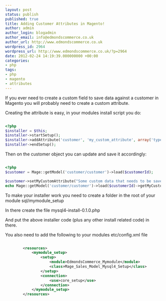 ```yaml
---
layout: post
status: publish
published: true
title: Adding Customer Attributes in Magento!
author: admin
author_login: blogadmin
author_email: info@edmondscommerce.co.uk
author_url: http://www.edmondscommerce.co.uk
wordpress_id: 2964
wordpress_url: http://www.edmondscommerce.co.uk/?p=2964
date: 2012-02-24 14:19:39.000000000 +00:00
categories:
- php
tags:
- php
- magento
- attributes
---
```

If you ever need to create a custom field to save data against a customer in Magento you will probably need to create a custom attribute.

Creating the attribute is easy, in your modules install script you do:
```php

<?php
$installer = $this;
$installer->startSetup();
$installer->addAttribute('customer', 'my_custom_attribute', array('type'=>'text'));
$installer->endSetup();

```

Then on the customer object you can update and save it accordingly:
```php

<?php
$customer = Mage::getModel('customer/customer')->load($customerId);

$customer->setMyCustomAttribute("Some custom data that needs to be saved")->save();
echo Mage::getModel('customer/customer')->load($customerId)->getMyCustomAttribute(); // Outputs 'Some custom data that needs to be saved'

```

To make your installer work you need to create a folder in the root of your module sql/mymodule_setup

In there create the file mysql4-install-0.1.0.php

And put the above installer code (plus any other install related code) in there.

You also need to add the following to your modules etc/config.xml file

```xml

        <resources>
            <mymodule_setup>
                <setup>
                    <module>EdmondsCommerce_Mymodule</module>
                    <class>Mage_Sales_Model_Mysql4_Setup</class>
                </setup>
                <connection>
                    <use>core_setup</use>
                </connection>
            </mymodule_setup>
        </resources>


```
